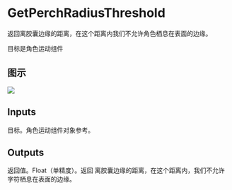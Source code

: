 # GetPerchRadiusThreshold

返回离胶囊边缘的距离，在这个距离内我们不允许角色栖息在表面的边缘。

目标是角色运动组件

## 图示

![]($-20221218-20182627.png)

## Inputs

目标。角色运动组件对象参考。  

## Outputs

返回值。Float（单精度）。返回 离胶囊边缘的距离，在这个距离内，我们不允许字符栖息在表面的边缘。
